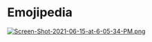 # Emojipedia
[![Screen-Shot-2021-06-15-at-6-05-34-PM.png](https://i.postimg.cc/qB2RdxYZ/Screen-Shot-2021-06-15-at-6-05-34-PM.png)](https://postimg.cc/QVxsQ1jp)
